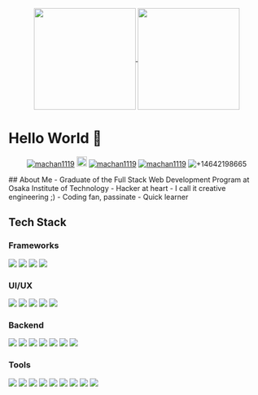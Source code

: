 <p align="center">
  <a href="#">
    <img height=200 align="center" src="https://github-readme-stats.vercel.app/api?username=machan1119&theme=tokyonight&show_icons=true&show=prs_merged,prs_merged_percentage" />
  </a>
  <a href="#">
    <img height=200 align="center" src="https://github-readme-stats.vercel.app/api/top-langs?username=machan1119&layout=compact&langs_count=8&card_width=320&theme=tokyonight" />
  </a>
</p>

# Hello World 👋
<p align="center">
  <a href="https://github.com/machan1119"><img src="https://komarev.com/ghpvc/?username=machan1119&label=Profile%20views&color=blue&style=flat" alt="machan1119" /></a>
  <a href="https://github.com/machan1119?tab=followers"><img height="20" src="https://img.shields.io/github/followers/machan1119?label=follow&logo=github&style=flat" /></a>
  <a href="https://t.me/machan1119"><img src="https://img.shields.io/badge/machan1119-grey?style=flat&logo=telegram" alt="machan1119" /></a>
  <a href="https://discord.com/users/1309953464402448457"><img src="https://img.shields.io/badge/machan1119-grey?style=flat&logo=discord" alt="machan1119" /></a>
  <img src="https://img.shields.io/badge/+14642198665-grey?style=flat&logo=whatsapp" alt="+14642198665" />
</p>
## About Me
- Graduate of the Full Stack Web Development Program at Osaka Institute of Technology
- Hacker at heart - I call it creative engineering ;)
- Coding fan, passinate
- Quick learner
  
## Tech Stack
### Frameworks
<img src="https://img.shields.io/badge/Next%20JS-000000?style=for-the-badge&logo=next.js&logoColor=white" /> <img src="https://img.shields.io/badge/React-61DAFB?style=for-the-badge&logo=react&logoColor=black" /> <img src="https://img.shields.io/badge/React%20Router-CA4245?style=for-the-badge&logo=react-router&logoColor=white" /> <img src="https://img.shields.io/badge/Redux-764ABC?style=for-the-badge&logo=redux&logoColor=white" />

### UI/UX
<img src="https://img.shields.io/badge/Tailwind%20CSS-38B2AC?style=for-the-badge&logo=tailwind-css&logoColor=white" /> <img src="https://img.shields.io/badge/Ant%20Design-0170FE?style=for-the-badge&logo=ant-design&logoColor=white" /> <img src="https://img.shields.io/badge/Bootstrap-563D7C?style=for-the-badge&logo=bootstrap&logoColor=white" /> <img src="https://img.shields.io/badge/Chakra%20UI-319795?style=for-the-badge&logo=chakra-ui&logoColor=white" /> <img src="https://img.shields.io/badge/Material%20UI-007FFF?style=for-the-badge&logo=mui&logoColor=white" />

### Backend
<img src="https://img.shields.io/badge/Node.js-339933?style=for-the-badge&logo=node.js&logoColor=white" /> <img src="https://img.shields.io/badge/Express.js-000000?style=for-the-badge&logo=express&logoColor=white" /> <img src="https://img.shields.io/badge/MariaDB-003545?style=for-the-badge&logo=MariaDB&logoColor=white" /> <img src="https://img.shields.io/badge/MySQL-4479A1?style=for-the-badge&logo=MySQL&logoColor=white" /> <img src="https://img.shields.io/badge/PostgreSQL-336791?style=for-the-badge&logo=PostgreSQL&logoColor=white" /> <img src="https://img.shields.io/badge/Supabase-181818?style=for-the-badge&logo=Supabase&logoColor=white" /> <img src="https://img.shields.io/badge/Python-3776AB?style=for-the-badge&logo=python&logoColor=white" />

### Tools
<img src="https://img.shields.io/badge/Vite-646CFF?style=for-the-badge&logo=vite&logoColor=white" /> <img src="https://img.shields.io/badge/Docker-2496ED?style=for-the-badge&logo=docker&logoColor=white" /> <img src="https://img.shields.io/badge/Cloudflare-F38020?style=for-the-badge&logo=cloudflare&logoColor=white" /> <img src="https://img.shields.io/badge/DigitalOcean-0080FF?style=for-the-badge&logo=digitalocean&logoColor=white" /> <img src="https://img.shields.io/badge/Google_Cloud-4285F4?style=for-the-badge&logo=google-cloud&logoColor=white" /> <img src="https://img.shields.io/badge/Twilio-FF6F00?style=for-the-badge&logo=twilio&logoColor=white" /> <img src="https://img.shields.io/badge/Adobe-ff0000?style=for-the-badge&logo=adobe&logoColor=white" /> <img src="https://img.shields.io/badge/Jest-C21325?style=for-the-badge&logo=jest&logoColor=white" /> <img src="https://img.shields.io/badge/stripe-626CD9?style=for-the-badge&logo=stripe&logoColor=white" />
